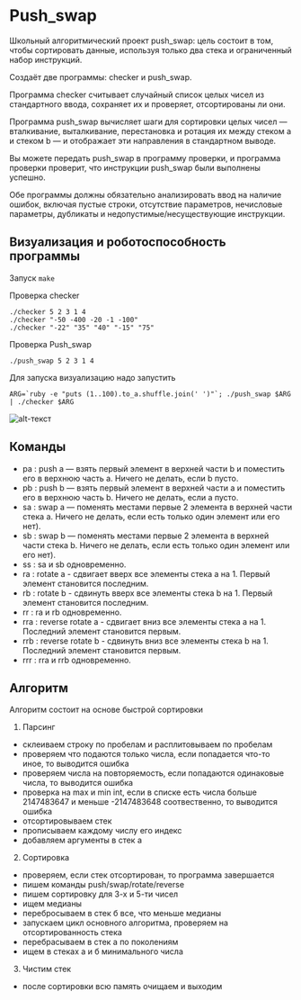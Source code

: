 # Push_swap
Школьный алгоритмический проект push_swap: цель состоит в том, чтобы сортировать данные, используя только два стека и ограниченный набор инструкций.

Создаёт две программы: checker и push_swap.

Программа checker считывает случайный список целых чисел из стандартного ввода, сохраняет их и проверяет, отсортированы ли они.

Программа push_swap вычисляет шаги для сортировки целых чисел — вталкивание, выталкивание, перестановка и ротация их между стеком a и стеком b — и отображает эти направления в стандартном выводе.

Вы можете передать push_swap в программу проверки, и программа проверки проверит, что инструкции push_swap были выполнены успешно.

Обе программы должны обязательно анализировать ввод на наличие ошибок, включая пустые строки, отсутствие параметров, нечисловые параметры, дубликаты и недопустимые/несуществующие инструкции.
## Визуализация и роботоспособность программы
Запуск ```make```

Проверка checker
```
./checker 5 2 3 1 4
./checker "-50 -400 -20 -1 -100"
./checker "-22" "35" "40" "-15" "75"
```
Проверка Push_swap
```
./push_swap 5 2 3 1 4
```
Для запуска визуализацию надо запустить
```
ARG=`ruby -e "puts (1..100).to_a.shuffle.join(' ')"`; ./push_swap $ARG | ./checker $ARG
```
![alt-текст](https://user-images.githubusercontent.com/38796098/57738594-6b6ae500-76b0-11e9-9d29-0f59ee825e8e.gif)

## Команды
- pa : push a — взять первый элемент в верхней части b и поместить его в верхнюю часть a. Ничего не делать, если b пусто.
- pb : push b — взять первый элемент в верхней части a и поместить его в верхнюю часть b. Ничего не делать, если a пусто.
- sa : swap a — поменять местами первые 2 элемента в верхней части стека a. Ничего не делать, если есть только один элемент или его нет).
- sb : swap b — поменять местами первые 2 элемента в верхней части стека b. Ничего не делать, если есть только один элемент или его нет).
- ss : sa и sb одновременно.
- ra : rotate a - сдвигает вверх все элементы стека a на 1. Первый элемент становится последним.
- rb : rotate b - сдвинуть вверх все элементы стека b на 1. Первый элемент становится последним.
- rr : ra и rb одновременно.
- rra : reverse rotate a - сдвигает вниз все элементы стека a на 1. Последний элемент становится первым.
- rrb : reverse rotate b - сдвинуть вниз все элементы стека b на 1. Последний элемент становится первым.
- rrr : rra и rrb одновременно.

## Алгоритм
Алгоритм состоит на основе быстрой сортировки
1.	Парсинг
-	склеиваем строку по пробелам и расплитовываем по пробелам
-	проверяем что подаются только числа, если попадается что-то иное, то выводится ошибка
-	проверяем числа на повторяемость, если попадаются одинаковые числа, то выводится ошибка
-	проверка на max и min int, если в списке есть числа больше 2147483647 и меньше -2147483648 соотвественно, то выводится ошибка
-	отсортировываем стек
-	прописываем каждому числу его индекс
-	добавляем аргументы в стек а
2.	Сортировка
-	проверяем, если стек отсортирован, то программа завершается
-	пишем команды push/swap/rotate/reverse
- пишем сортировку для 3-х и 5-ти чисел
-	ищем медианы
-	перебросываем в стек б все, что меньше медианы
-	запускаем цикл основного алгоритма, проверяем на отсортированность стека
-	перебрасываем в стек а по поколениям
-	ищем в стеках a и б минимального числа
3.	Чистим стек
-	после сортировки всю память очищаем и выходим
